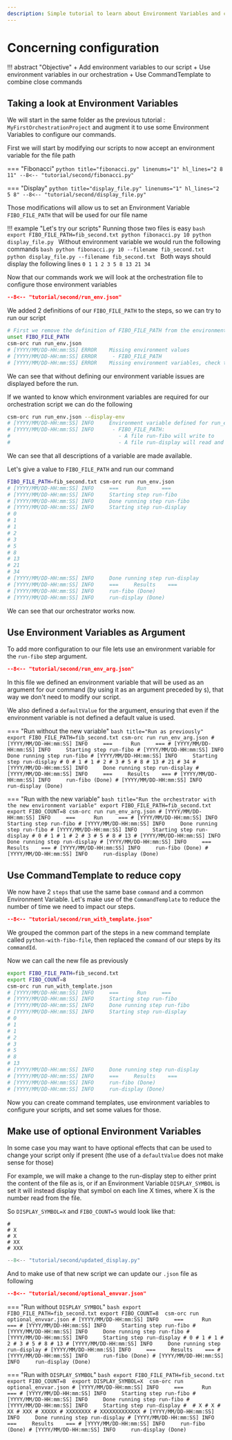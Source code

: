 ```yaml
---
description: Simple tutorial to learn about Environment Variables and csm-orc 
---
```

# Concerning configuration


!!! abstract "Objective"
    + Add environment variables to our script
    + Use environment variables in our orchestration
    + Use CommandTemplate to combine close commands

## Taking a look at Environment Variables

We will start in the same folder as the previous tutorial : `MyFirstOrchestrationProject` 
and augment it to use some Environment Variables to configure our commands.

First we will start by modifying our scripts to now accept an environment variable for the file path

=== "Fibonacci"
    ```python title="fibonacci.py" linenums="1" hl_lines="2 8 11"
    --8<-- "tutorial/second/fibonacci.py"
    ```

=== "Display"
    ```python title="display_file.py" linenums="1" hl_lines="2 5 8"
    --8<-- "tutorial/second/display_file.py"
    ```

Those modifications will allow us to set an Environment Variable `FIBO_FILE_PATH` that will be used for our file name

!!! example "Let's try our scripts"
    Running those two files is easy
    ```bash
    export FIBO_FILE_PATH=fib_second.txt
    python fibonacci.py 10
    python display_file.py
    ```
    Without environment variable we would run the following commands
    ```bash
    python fibonacci.py 10 --filename fib_second.txt
    python display_file.py --filename fib_second.txt
    ```
    Both ways should display the following lines
    ```
    0
    1
    1
    2
    3
    5
    8
    13
    21
    34
    ```

Now that our commands work we will look at the orchestration file to configure those environment variables

```json title="run_env.json" hl_lines="6-11 16 18-21"
--8<-- "tutorial/second/run_env.json"
```

We added 2 definitions of our `FIBO_FILE_PATH` to the steps, so we can try to run our script

```bash title="Run the orchestrator without the environment variable"
# First we remove the definition of FIBO_FILE_PATH from the environment for the example
unset FIBO_FILE_PATH
csm-orc run run_env.json
# [YYYY/MM/DD-HH:mm:SS] ERROR    Missing environment values
# [YYYY/MM/DD-HH:mm:SS] ERROR     - FIBO_FILE_PATH 
# [YYYY/MM/DD-HH:mm:SS] ERROR    Missing environment variables, check the logs
```

We can see that without defining our environment variable issues are displayed before the run.

If we wanted to know which environment variables are required for our orchestration script we can do the following

```bash title="Getting information about environment variables"
csm-orc run run_env.json --display-env
# [YYYY/MM/DD-HH:mm:SS] INFO     Environment variable defined for run_env.json
# [YYYY/MM/DD-HH:mm:SS] INFO      - FIBO_FILE_PATH:
#                                   - A file run-fibo will write to
#                                   - A file run-display will read and print to stdout
```

We can see that all descriptions of a variable are made available.

Let's give a value to `FIBO_FILE_PATH` and run our command

```bash title="Run the orchestrator with the environment variable"
FIBO_FILE_PATH=fib_second.txt csm-orc run run_env.json
# [YYYY/MM/DD-HH:mm:SS] INFO     ===      Run     ===
# [YYYY/MM/DD-HH:mm:SS] INFO     Starting step run-fibo
# [YYYY/MM/DD-HH:mm:SS] INFO     Done running step run-fibo
# [YYYY/MM/DD-HH:mm:SS] INFO     Starting step run-display
# 0
# 1
# 1
# 2
# 3
# 5
# 8
# 13
# 21
# 34
# [YYYY/MM/DD-HH:mm:SS] INFO     Done running step run-display
# [YYYY/MM/DD-HH:mm:SS] INFO     ===     Results    ===
# [YYYY/MM/DD-HH:mm:SS] INFO     run-fibo (Done)
# [YYYY/MM/DD-HH:mm:SS] INFO     run-display (Done)
```

We can see that our orchestrator works now.

## Use Environment Variables as Argument

To add more configuration to our file lets use an environment variable for the `run-fibo` step argument.

```json title="run_env_arg.json" hl_lines="6 11-14"
--8<-- "tutorial/second/run_env_arg.json"
```

In this file we defined an environment variable that will be used as an argument for our command (by using it as an argument preceded by `$`), 
that way we don't need to modify our script.

We also defined a `defaultValue` for the argument, 
ensuring that even if the environment variable is not defined a default value is used.

=== "Run without the new variable"
    ```bash title="Run as previously"
    export FIBO_FILE_PATH=fib_second.txt
    csm-orc run run_env_arg.json
    # [YYYY/MM/DD-HH:mm:SS] INFO     ===      Run     ===
    # [YYYY/MM/DD-HH:mm:SS] INFO     Starting step run-fibo
    # [YYYY/MM/DD-HH:mm:SS] INFO     Done running step run-fibo
    # [YYYY/MM/DD-HH:mm:SS] INFO     Starting step run-display
    # 0
    # 1
    # 1
    # 2
    # 3
    # 5
    # 8
    # 13
    # 21
    # 34
    # [YYYY/MM/DD-HH:mm:SS] INFO     Done running step run-display
    # [YYYY/MM/DD-HH:mm:SS] INFO     ===     Results    ===
    # [YYYY/MM/DD-HH:mm:SS] INFO     run-fibo (Done)
    # [YYYY/MM/DD-HH:mm:SS] INFO     run-display (Done)
    ```

=== "Run with the new variable"
    ```bash title="Run the orchestrator with the new environment variable"
    export FIBO_FILE_PATH=fib_second.txt
    export FIBO_COUNT=8
    csm-orc run run_env_arg.json
    # [YYYY/MM/DD-HH:mm:SS] INFO     ===      Run     ===
    # [YYYY/MM/DD-HH:mm:SS] INFO     Starting step run-fibo
    # [YYYY/MM/DD-HH:mm:SS] INFO     Done running step run-fibo
    # [YYYY/MM/DD-HH:mm:SS] INFO     Starting step run-display
    # 0
    # 1
    # 1
    # 2
    # 3
    # 5
    # 8
    # 13
    # [YYYY/MM/DD-HH:mm:SS] INFO     Done running step run-display
    # [YYYY/MM/DD-HH:mm:SS] INFO     ===     Results    ===
    # [YYYY/MM/DD-HH:mm:SS] INFO     run-fibo (Done)
    # [YYYY/MM/DD-HH:mm:SS] INFO     run-display (Done)
    ```

## Use CommandTemplate to reduce copy

We now have 2 `steps` that use the same base `command` and a common Environment Variable. 
Let's make use of the `CommandTemplate` to reduce the number of time we need to impact our steps.

```json title="run_with_template.json" hl_lines="5 16 21-31"
--8<-- "tutorial/second/run_with_template.json"
```

We grouped the common part of the steps in a new command template called `python-with-fibo-file`, 
then replaced the `command` of our steps by its `commandId`.

Now we can call the new file as previously

```bash title="Run the orchestrator with a command template"
export FIBO_FILE_PATH=fib_second.txt
export FIBO_COUNT=8 
csm-orc run run_with_template.json
# [YYYY/MM/DD-HH:mm:SS] INFO     ===      Run     ===
# [YYYY/MM/DD-HH:mm:SS] INFO     Starting step run-fibo
# [YYYY/MM/DD-HH:mm:SS] INFO     Done running step run-fibo
# [YYYY/MM/DD-HH:mm:SS] INFO     Starting step run-display
# 0
# 1
# 1
# 2
# 3
# 5
# 8
# 13
# [YYYY/MM/DD-HH:mm:SS] INFO     Done running step run-display
# [YYYY/MM/DD-HH:mm:SS] INFO     ===     Results    ===
# [YYYY/MM/DD-HH:mm:SS] INFO     run-fibo (Done)
# [YYYY/MM/DD-HH:mm:SS] INFO     run-display (Done)
```

Now you can create command templates, use environment variables to configure your scripts, and set some values for those.

## Make use of optional Environment Variables

In some case you may want to have optional effects that can be used to change your script only if present 
(the use of a `defaultValue` does not make sense for those)

For example, we will make a change to the run-display step to either print the content of the file as is, 
or if an Environment Variable `DISPLAY_SYMBOL` is set it will instead display that symbol on each line X times, 
where X is the number read from the file.

So `DISPLAY_SYMBOL=X` and `FIBO_COUNT=5` would look like that:

```text title="DISPLAY_SYMBOL=X and FIBO_COUNT=5"
#
# X
# X
# XX
# XXX
```

```python title="updated_display.py" linenums="1" hl_lines="10 17-21"
--8<-- "tutorial/second/updated_display.py"
```

And to make use of that new script we can update our `.json` file as following

```json title="optional_envvar.json" hl_lines="18-23"
--8<-- "tutorial/second/optional_envvar.json"
```

=== "Run without `DISPLAY_SYMBOL`"
    ```bash
    export FIBO_FILE_PATH=fib_second.txt
    export FIBO_COUNT=8 
    csm-orc run optional_envvar.json
    # [YYYY/MM/DD-HH:mm:SS] INFO     ===      Run     ===
    # [YYYY/MM/DD-HH:mm:SS] INFO     Starting step run-fibo
    # [YYYY/MM/DD-HH:mm:SS] INFO     Done running step run-fibo
    # [YYYY/MM/DD-HH:mm:SS] INFO     Starting step run-display
    # 0
    # 1
    # 1
    # 2
    # 3
    # 5
    # 8
    # 13
    # [YYYY/MM/DD-HH:mm:SS] INFO     Done running step run-display
    # [YYYY/MM/DD-HH:mm:SS] INFO     ===     Results    ===
    # [YYYY/MM/DD-HH:mm:SS] INFO     run-fibo (Done)
    # [YYYY/MM/DD-HH:mm:SS] INFO     run-display (Done)
    ```

=== "Run with `DISPLAY_SYMBOL`"
    ```bash
    export FIBO_FILE_PATH=fib_second.txt
    export FIBO_COUNT=8 
    export DISPLAY_SYMBOL=X 
    csm-orc run optional_envvar.json
    # [YYYY/MM/DD-HH:mm:SS] INFO     ===      Run     ===
    # [YYYY/MM/DD-HH:mm:SS] INFO     Starting step run-fibo
    # [YYYY/MM/DD-HH:mm:SS] INFO     Done running step run-fibo
    # [YYYY/MM/DD-HH:mm:SS] INFO     Starting step run-display
    # 
    # X
    # X
    # XX
    # XXX
    # XXXXX
    # XXXXXXXX
    # XXXXXXXXXXXXX
    # [YYYY/MM/DD-HH:mm:SS] INFO     Done running step run-display
    # [YYYY/MM/DD-HH:mm:SS] INFO     ===     Results    ===
    # [YYYY/MM/DD-HH:mm:SS] INFO     run-fibo (Done)
    # [YYYY/MM/DD-HH:mm:SS] INFO     run-display (Done)
    ```
